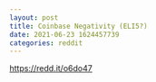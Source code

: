 ```yaml
--- 
layout: post 
title: Coinbase Negativity (ELI5?) 
date: 2021-06-23 1624457739 
categories: reddit 
--- 
```

https://redd.it/o6do47